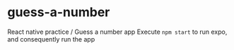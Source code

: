 # guess-a-number
React native practice / Guess a number app
Execute ````npm start```` to run expo, and consequently run the app
